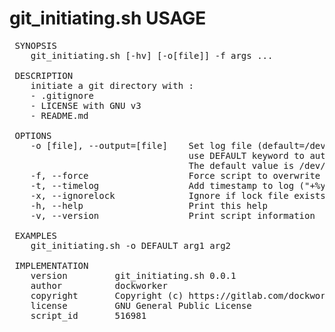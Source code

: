 # git_initiating.sh USAGE
<pre>
 SYNOPSIS
    git_initiating.sh [-hv] [-o[file]] -f args ...

 DESCRIPTION
    initiate a git directory with :
    - .gitignore
    - LICENSE with GNU v3
    - README.md

 OPTIONS
    -o [file], --output=[file]    Set log file (default=/dev/null)
                                  use DEFAULT keyword to autoname file
                                  The default value is /dev/null.
    -f, --force                   Force script to overwrite somes files
    -t, --timelog                 Add timestamp to log ("+%y/%m/%d@%H:%M:%S")
    -x, --ignorelock              Ignore if lock file exists
    -h, --help                    Print this help
    -v, --version                 Print script information

 EXAMPLES
    git_initiating.sh -o DEFAULT arg1 arg2

 IMPLEMENTATION
    version         git_initiating.sh 0.0.1
    author          dockworker
    copyright       Copyright (c) https://gitlab.com/dockworker/s_public_tools/ 
    license         GNU General Public License
    script_id       516981


</pre>
